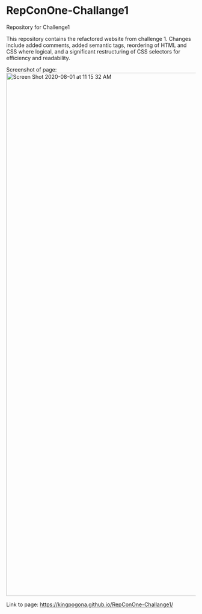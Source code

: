# RepConOne-Challange1
Repository for Challenge1


This repository contains the refactored website from challenge 1. 
Changes include added comments, added semantic tags, reordering of HTML and CSS where logical, 
and a significant restructuring of CSS selectors for efficiency and readability.

Screenshot of page:
<img width="1392" alt="Screen Shot 2020-08-01 at 11 15 32 AM" src="https://user-images.githubusercontent.com/31211822/89106694-351aa200-d3e9-11ea-8989-0f4b1e409a70.png">

Link to page:
https://kingpogona.github.io/RepConOne-Challange1/
